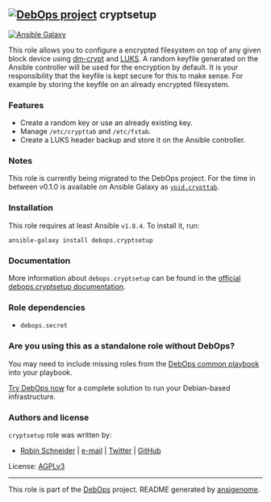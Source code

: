 ## [![DebOps project](http://debops.org/images/debops-small.png)](http://debops.org) cryptsetup

  [![Ansible Galaxy](http://img.shields.io/badge/galaxy-debops.cryptsetup-660198.svg?style=flat)](https://galaxy.ansible.com/detail#/role/4559)

This role allows you to configure a encrypted filesystem on top of any given
block device using [dm-crypt][] and [LUKS][].  A random keyfile generated on the Ansible
controller will be used for the encryption by default.  It is your
responsibility that the keyfile is kept secure for this to make sense.  For
example by storing the keyfile on an already encrypted filesystem.

[LUKS]: https://en.wikipedia.org/wiki/Linux_Unified_Key_Setup
[dm-crypt]: https://en.wikipedia.org/wiki/Dm-crypt

### Features

* Create a random key or use an already existing key.
* Manage `/etc/crypttab` and `/etc/fstab`.
* Create a LUKS header backup and store it on the Ansible controller.

### Notes

This role is currently being migrated to the DebOps project.
For the time in between v0.1.0 is available on Ansible Galaxy as
[`ypid.crypttab`](https://galaxy.ansible.com/detail#/role/4559).

### Installation

This role requires at least Ansible `v1.8.4`. To install it, run:

    ansible-galaxy install debops.cryptsetup

### Documentation

More information about `debops.cryptsetup` can be found in the
[official debops.cryptsetup documentation](http://docs.debops.org/en/latest/ansible/roles/ansible-cryptsetup/docs/).


### Role dependencies

- `debops.secret`

### Are you using this as a standalone role without DebOps?

You may need to include missing roles from the [DebOps common
playbook](https://github.com/debops/debops-playbooks/blob/master/playbooks/common.yml)
into your playbook.

[Try DebOps now](https://github.com/debops/debops) for a complete solution to run your Debian-based infrastructure.





### Authors and license

`cryptsetup` role was written by:
- [Robin Schneider](http://ypid.de/) | [e-mail](mailto:ypid@riseup.net) | [Twitter](https://twitter.com/ypid) | [GitHub](https://github.com/ypid)

License: [AGPLv3](https://tldrlegal.com/license/gnu-general-public-license-v3-%28gpl-3%29)

***

This role is part of the [DebOps](http://debops.org/) project. README generated by [ansigenome](https://github.com/nickjj/ansigenome/).
